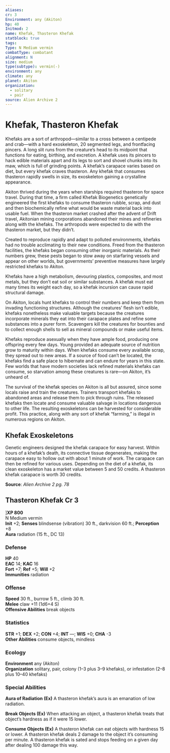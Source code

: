 ```yaml
---
aliases: 
cr: 3
Environment: any (Akiton)
hp: 40
Initmod: 2
name: Khefak, Thasteron Khefak
statblock: true
tags: 
Type: N Medium vermin
combatType: combatant
alignment: N
size: medium
type(subtype): vermin(-)
environment: any
climate: any
planet: Akiton
organization:
  - solitary
  - pair
source: Alien Archive 2
---
```


# Khefak, Thasteron Khefak

Khefaks are a sort of arthropod—similar to a cross between a centipede and crab—with a hard exoskeleton, 20 segmented legs, and frontfacing pincers. A long slit runs from the creature’s head to its midpoint that functions for eating, birthing, and excretion. A khefak uses its pincers to hack edible materials apart and its legs to sort and shovel chunks into its maw, which is full of grinding points. A khefak’s carapace varies based on diet, but every khefak craves thasteron. Any khefak that consumes thasteron rapidly swells in size, its exoskeleton gaining a crystalline appearance.

Akiton thrived during the years when starships required thasteron for space travel. During that time, a firm called Khefak Biogenetics genetically engineered the first khefaks to consume thasteron rubble, scrap, and dust and then biochemically refine what would be waste material back into usable fuel. When the thasteron market crashed after the advent of Drift travel, Akitonian mining corporations abandoned their mines and refineries along with the khefaks. The arthropods were expected to die with the thasteron market, but they didn’t.

Created to reproduce rapidly and adapt to polluted environments, khefaks had no trouble acclimating to their new conditions. Freed from the thasteron facilities, the khefaks began consuming other inorganic materials. As their numbers grew, these pests began to stow away on starfaring vessels and appear on other worlds, but governments’ preventive measures have largely restricted khefaks to Akiton.

Khefaks have a high metabolism, devouring plastics, composites, and most metals, but they don’t eat soil or similar substances. A khefak must eat many times its weight each day, so a khefak incursion can cause rapid structural damage.

On Akiton, locals hunt khefaks to control their numbers and keep them from invading functioning structures. Although the creatures’ flesh isn’t edible, khefaks nonetheless make valuable targets because the creatures incorporate minerals they eat into their carapace plates and refine some substances into a purer form. Scavengers kill the creatures for bounties and to collect enough shells to sell as mineral compounds or make useful items.

Khefaks reproduce asexually when they have ample food, producing one offspring every few days. Young provided an adequate source of nutrition grow to maturity within days. When khefaks consume every available scrap, they spread out to new areas. If a source of food can’t be located, the khefaks find a safe place to hibernate and can endure for years in this state. Few worlds that have modern societies lack refined materials khefaks can consume, so starvation among these creatures is rare—on Akiton, it’s unheard of.

The survival of the khefak species on Akiton is all but assured, since some locals raise and train the creatures. Trainers transport khefaks to abandoned areas and release them to pick through ruins. The released khefaks then locate and consume valuable salvage in locations dangerous to other life. The resulting exoskeletons can be harvested for considerable profit. This practice, along with any sort of khefak “farming,” is illegal in numerous regions on Akiton.

## Khefak Exoskeletons

Genetic engineers designed the khefak carapace for easy harvest. Within hours of a khefak’s death, its connective tissue degenerates, making the carapace easy to hollow out with about 1 minute of work. The carapace can then be refined for various uses. Depending on the diet of a khefak, its clean exoskeleton has a market value between 5 and 50 credits. A thasteron khefak carapace is worth 30 credits.

**Source**:  _Alien Archive 2 pg. 78_

## Thasteron Khefak Cr 3

]**XP 800**  
N Medium vermin  
**Init** +2; **Senses** blindsense (vibration) 30 ft., darkvision 60 ft.; **Perception** +8  
**Aura** radiation (15 ft., DC 13)

### Defense

**HP** 40  
**EAC** 14; **KAC** 16  
**Fort** +7; **Ref** +5; **Will** +2  
**Immunities** radiation  

### Offense

**Speed** 30 ft., burrow 5 ft., climb 30 ft.  
**Melee** claw +11 (1d6+4 S)  
**Offensive Abilities** break objects

### Statistics

**STR** +1; **DEX** +2; **CON** +4; **INT** —; **WIS** +0; **CHA** -3  
**Other Abilities** consume objects, mindless

### Ecology

**Environment** any (Akiton)  
**Organization** solitary, pair, colony (1–3 plus 3–9 khefaks), or infestation (2–8 plus 10–40 khefaks)

### Special Abilities

**Aura of Radiation (Ex)** A thasteron khefak’s aura is an emanation of low radiation.

**Break Objects (Ex)** When attacking an object, a thasteron khefak treats that object’s hardness as if it were 15 lower.

**Consume Objects (Ex)** A thasteron khefak can eat objects with hardness 15 or lower. A thasteron khefak deals 2 damage to the object it’s consuming per minute. A thasteron khefak is sated and stops feeding on a given day after dealing 100 damage this way.


